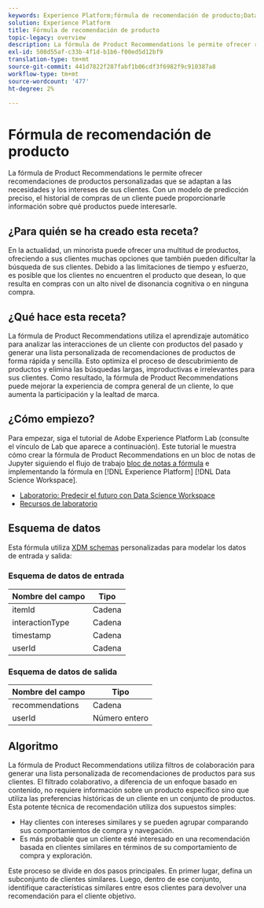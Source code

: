```yaml
---
keywords: Experience Platform;fórmula de recomendación de producto;Data Science Workspace;temas populares;fórmulas;fórmula de precompilación
solution: Experience Platform
title: Fórmula de recomendación de producto
topic-legacy: overview
description: La fórmula de Product Recommendations le permite ofrecer recomendaciones de productos personalizadas que se adaptan a las necesidades y los intereses de sus clientes. Con un modelo de predicción preciso, el historial de compras de un cliente puede proporcionarle información sobre qué productos puede interesarle.
exl-id: 508d55af-c33b-4f1d-b1b6-f00ed5d12bf9
translation-type: tm+mt
source-git-commit: 441d7822f287fabf1b06cdf3f6982f9c910387a8
workflow-type: tm+mt
source-wordcount: '477'
ht-degree: 2%

---
```


# Fórmula de recomendación de producto

La fórmula de Product Recommendations le permite ofrecer recomendaciones de productos personalizadas que se adaptan a las necesidades y los intereses de sus clientes. Con un modelo de predicción preciso, el historial de compras de un cliente puede proporcionarle información sobre qué productos puede interesarle.

## ¿Para quién se ha creado esta receta?

En la actualidad, un minorista puede ofrecer una multitud de productos, ofreciendo a sus clientes muchas opciones que también pueden dificultar la búsqueda de sus clientes. Debido a las limitaciones de tiempo y esfuerzo, es posible que los clientes no encuentren el producto que desean, lo que resulta en compras con un alto nivel de disonancia cognitiva o en ninguna compra.

## ¿Qué hace esta receta?

La fórmula de Product Recommendations utiliza el aprendizaje automático para analizar las interacciones de un cliente con productos del pasado y generar una lista personalizada de recomendaciones de productos de forma rápida y sencilla. Esto optimiza el proceso de descubrimiento de productos y elimina las búsquedas largas, improductivas e irrelevantes para sus clientes. Como resultado, la fórmula de Product Recommendations puede mejorar la experiencia de compra general de un cliente, lo que aumenta la participación y la lealtad de marca.

## ¿Cómo empiezo?

Para empezar, siga el tutorial de Adobe Experience Platform Lab (consulte el vínculo de Lab que aparece a continuación). Este tutorial le muestra cómo crear la fórmula de Product Recommendations en un bloc de notas de Jupyter siguiendo el flujo de trabajo [bloc de notas a fórmula](../jupyterlab/create-a-recipe.md) e implementando la fórmula en [!DNL Experience Platform] [!DNL Data Science Workspace].

* [Laboratorio: Predecir el futuro con Data Science Workspace](https://expleague.azureedge.net/labs/L777/index.html)
* [Recursos de laboratorio](https://github.com/adobe/experience-platform-dsw-reference/tree/master/Summit/2019/resources)

## Esquema de datos

Esta fórmula utiliza [XDM schemas](../../xdm/schema/field-dictionary.md) personalizadas para modelar los datos de entrada y salida:

### Esquema de datos de entrada

| Nombre del campo | Tipo |
| --- | --- |
| itemId | Cadena |
| interactionType | Cadena |
| timestamp | Cadena |
| userId | Cadena |

### Esquema de datos de salida

| Nombre del campo | Tipo |
| --- | --- |
| recommendations | Cadena |
| userId | Número entero |

## Algoritmo

La fórmula de Product Recommendations utiliza filtros de colaboración para generar una lista personalizada de recomendaciones de productos para sus clientes. El filtrado colaborativo, a diferencia de un enfoque basado en contenido, no requiere información sobre un producto específico sino que utiliza las preferencias históricas de un cliente en un conjunto de productos. Esta potente técnica de recomendación utiliza dos supuestos simples:
* Hay clientes con intereses similares y se pueden agrupar comparando sus comportamientos de compra y navegación.
* Es más probable que un cliente esté interesado en una recomendación basada en clientes similares en términos de su comportamiento de compra y exploración.

Este proceso se divide en dos pasos principales. En primer lugar, defina un subconjunto de clientes similares. Luego, dentro de ese conjunto, identifique características similares entre esos clientes para devolver una recomendación para el cliente objetivo.
